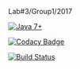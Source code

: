 Lab#3/Group1/2017

[![Java 7+](https://img.shields.io/badge/java-7%2b-green.svg)](http://www.oracle.com/technetwork/java/javase/downloads/index.html)

[![Codacy Badge](https://api.codacy.com/project/badge/Grade/7415c4d5023f44e58d00eaa1d8f1cf66)](https://www.codacy.com/app/bobnewmark/Lab3Group1?utm_source=github.com&amp;utm_medium=referral&amp;utm_content=bobnewmark/Lab3Group1&amp;utm_campaign=Badge_Grade)

[![Build Status](https://semaphoreci.com/api/v1/bobnewmark/lab3group1/branches/master/shields_badge.svg)](https://semaphoreci.com/bobnewmark/lab3group1)
